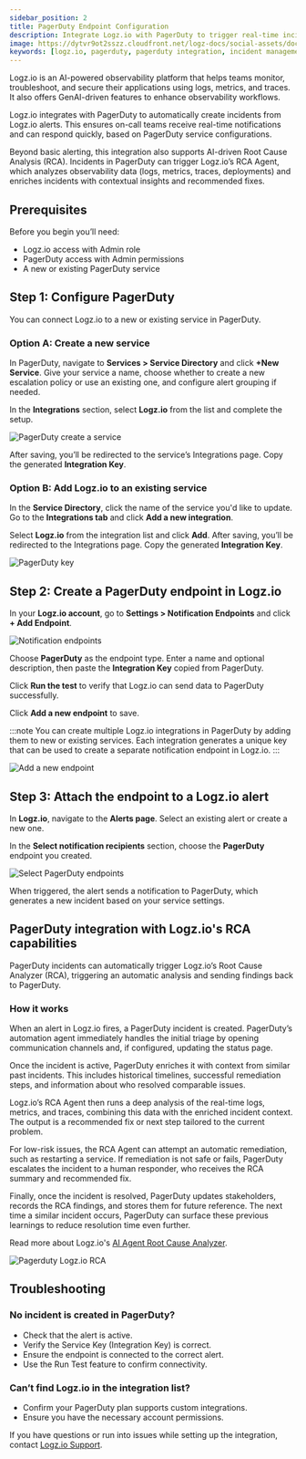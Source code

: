 ```yaml
---
sidebar_position: 2
title: PagerDuty Endpoint Configuration
description: Integrate Logz.io with PagerDuty to trigger real-time incidents from alerts.
image: https://dytvr9ot2sszz.cloudfront.net/logz-docs/social-assets/docs-social.jpg
keywords: [logz.io, pagerduty, pagerduty integration, incident management, alerting, logz.io alerts, real-time alerts, observability, notification endpoint, incident automation, logz.io setup, pagerduty setup, monitoring integration]
---
```


Logz.io is an AI-powered observability platform that helps teams monitor, troubleshoot, and secure their applications using logs, metrics, and traces. It also offers GenAI-driven features to enhance observability workflows.

Logz.io integrates with PagerDuty to automatically create incidents from Logz.io alerts. This ensures on-call teams receive real-time notifications and can respond quickly, based on PagerDuty service configurations.

Beyond basic alerting, this integration also supports AI-driven Root Cause Analysis (RCA). Incidents in PagerDuty can trigger Logz.io’s RCA Agent, which analyzes observability data (logs, metrics, traces, deployments) and enriches incidents with contextual insights and recommended fixes.

## Prerequisites

Before you begin you’ll need:

* Logz.io access with Admin role
* PagerDuty access with Admin permissions
* A new or existing PagerDuty service

## Step 1: Configure PagerDuty

You can connect Logz.io to a new or existing service in PagerDuty.

### Option A: Create a new service

In PagerDuty, navigate to **Services > Service Directory** and click **+New Service**. Give your service a name, choose whether to create a new escalation policy or use an existing one, and configure alert grouping if needed. 

In the **Integrations** section, select **Logz.io** from the list and complete the setup.

![PagerDuty create a service](https://dytvr9ot2sszz.cloudfront.net/logz-docs/notification-endpoints/pagerduty-create-a-service.png)

After saving, you’ll be redirected to the service’s Integrations page. Copy the generated **Integration Key**.

### Option B: Add Logz.io to an existing service

In the **Service Directory**, click the name of the service you'd like to update. Go to the **Integrations tab** and click **Add a new integration**.

Select **Logz.io** from the integration list and click **Add**. After saving, you’ll be redirected to the Integrations page. Copy the generated **Integration Key**.

![PagerDuty key](https://dytvr9ot2sszz.cloudfront.net/logz-docs/notification-endpoints/pagerduty-key.png)

## Step 2: Create a PagerDuty endpoint in Logz.io

In your **Logz.io account**, go to **Settings > Notification Endpoints** and click **+ Add Endpoint**. 

![Notification endpoints](https://dytvr9ot2sszz.cloudfront.net/logz-docs/notification-endpoints/notification-endpoints.png)

Choose **PagerDuty** as the endpoint type. Enter a name and optional description, then paste the **Integration Key** copied from PagerDuty. 

Click **Run the test** to verify that Logz.io can send data to PagerDuty successfully.

Click **Add a new endpoint** to save.

:::note
You can create multiple Logz.io integrations in PagerDuty by adding them to new or existing services. Each integration generates a unique key that can be used to create a separate notification endpoint in Logz.io.
:::

![Add a new endpoint](https://dytvr9ot2sszz.cloudfront.net/logz-docs/notification-endpoints/add-an-endpoint-pager.png)


## Step 3: Attach the endpoint to a Logz.io alert

In **Logz.io**, navigate to the **Alerts page**. Select an existing alert or create a new one. 

In the **Select notification recipients** section, choose the **PagerDuty** endpoint you created. 

![Select PagerDuty endpoints](https://dytvr9ot2sszz.cloudfront.net/logz-docs/notification-endpoints/choose-pagerduty-from-list.png)

When triggered, the alert sends a notification to PagerDuty, which generates a new incident based on your service settings.

## PagerDuty integration with Logz.io's RCA capabilities

PagerDuty incidents can automatically trigger Logz.io’s Root Cause Analyzer (RCA), triggering an automatic analysis and sending findings back to PagerDuty.

### How it works

When an alert in Logz.io fires, a PagerDuty incident is created. PagerDuty’s automation agent immediately handles the initial triage by opening communication channels and, if configured, updating the status page.

Once the incident is active, PagerDuty enriches it with context from similar past incidents. This includes historical timelines, successful remediation steps, and information about who resolved comparable issues.

Logz.io’s RCA Agent then runs a deep analysis of the real-time logs, metrics, and traces, combining this data with the enriched incident context. The output is a recommended fix or next step tailored to the current problem.

For low-risk issues, the RCA Agent can attempt an automatic remediation, such as restarting a service. If remediation is not safe or fails, PagerDuty escalates the incident to a human responder, who receives the RCA summary and recommended fix.

Finally, once the incident is resolved, PagerDuty updates stakeholders, records the RCA findings, and stores them for future reference. The next time a similar incident occurs, PagerDuty can surface these previous learnings to reduce resolution time even further.

Read more about Logz.io's [AI Agent Root Cause Analyzer](https://docs.logz.io/docs/user-guide/observability/assistantiq/#ai-agent-root-cause-analyzer).

![Pagerduty Logz.io RCA](https://dytvr9ot2sszz.cloudfront.net/logz-docs/notification-endpoints/pagerrca.png)


## Troubleshooting

### No incident is created in PagerDuty?

* Check that the alert is active.
* Verify the Service Key (Integration Key) is correct.
* Ensure the endpoint is connected to the correct alert.
* Use the Run Test feature to confirm connectivity.

### Can’t find Logz.io in the integration list?

* Confirm your PagerDuty plan supports custom integrations.
* Ensure you have the necessary account permissions.

If you have questions or run into issues while setting up the integration, contact [Logz.io Support](mailto:help@logz.io).